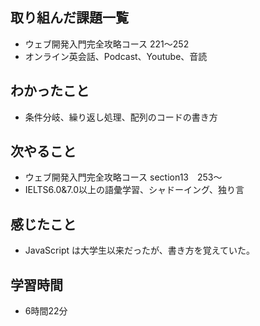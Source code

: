 ## 取り組んだ課題一覧
- ウェブ開発入門完全攻略コース 221〜252
- オンライン英会話、Podcast、Youtube、音読
## わかったこと
- 条件分岐、繰り返し処理、配列のコードの書き方
## 次やること
- ウェブ開発入門完全攻略コース section13　253〜
- IELTS6.0&7.0以上の語彙学習、シャドーイング、独り言
## 感じたこと
- JavaScript は大学生以来だったが、書き方を覚えていた。
## 学習時間
- 6時間22分
